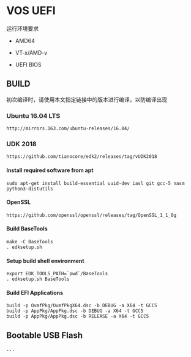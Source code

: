 
# VOS UEFI

运行环境要求

  - AMD64

  - VT-x/AMD-v

  - UEFI BIOS

## BUILD

初次编译时，请使用本文指定链接中的版本进行编译，以防编译出现

### Ubuntu 16.04 LTS

```
http://mirrors.163.com/ubuntu-releases/16.04/
```

### UDK 2018

```
https://github.com/tianocore/edk2/releases/tag/vUDK2018
```

#### Install required software from apt

```shell
sudo apt-get install build-essential uuid-dev iasl git gcc-5 nasm python3-distutils
```

#### OpenSSL

```
https://github.com/openssl/openssl/releases/tag/OpenSSL_1_1_0g
```

#### Build BaseTools

```shell
make -C BaseTools
. edksetup.sh
```

#### Setup build shell environment

```shell
export EDK_TOOLS_PATH=`pwd`/BaseTools
. edksetup.sh BaseTools
```

#### Build EFI Applications

```shell
build -p OvmfPkg/OvmfPkgX64.dsc -b DEBUG -a X64 -t GCC5
build -p AppPkg/AppPkg.dsc -b DEBUG -a X64 -t GCC5
build -p AppPkg/AppPkg.dsc -b RELEASE -a X64 -t GCC5
```

## Bootable USB Flash

```shell
...
```

